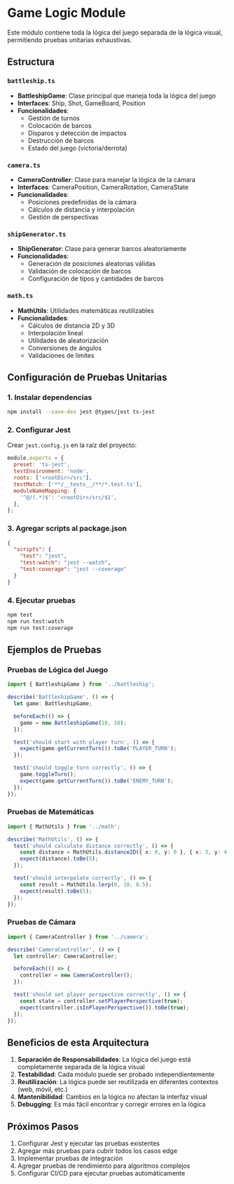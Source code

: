 # Game Logic Module

Este módulo contiene toda la lógica del juego separada de la lógica visual, permitiendo pruebas unitarias exhaustivas.

## Estructura

### `battleship.ts`
- **BattleshipGame**: Clase principal que maneja toda la lógica del juego
- **Interfaces**: Ship, Shot, GameBoard, Position
- **Funcionalidades**:
  - Gestión de turnos
  - Colocación de barcos
  - Disparos y detección de impactos
  - Destrucción de barcos
  - Estado del juego (victoria/derrota)

### `camera.ts`
- **CameraController**: Clase para manejar la lógica de la cámara
- **Interfaces**: CameraPosition, CameraRotation, CameraState
- **Funcionalidades**:
  - Posiciones predefinidas de la cámara
  - Cálculos de distancia y interpolación
  - Gestión de perspectivas

### `shipGenerator.ts`
- **ShipGenerator**: Clase para generar barcos aleatoriamente
- **Funcionalidades**:
  - Generación de posiciones aleatorias válidas
  - Validación de colocación de barcos
  - Configuración de tipos y cantidades de barcos

### `math.ts`
- **MathUtils**: Utilidades matemáticas reutilizables
- **Funcionalidades**:
  - Cálculos de distancia 2D y 3D
  - Interpolación lineal
  - Utilidades de aleatorización
  - Conversiones de ángulos
  - Validaciones de límites

## Configuración de Pruebas Unitarias

### 1. Instalar dependencias
```bash
npm install --save-dev jest @types/jest ts-jest
```

### 2. Configurar Jest
Crear `jest.config.js` en la raíz del proyecto:
```javascript
module.exports = {
  preset: 'ts-jest',
  testEnvironment: 'node',
  roots: ['<rootDir>/src'],
  testMatch: ['**/__tests__/**/*.test.ts'],
  moduleNameMapping: {
    '^@/(.*)$': '<rootDir>/src/$1',
  },
};
```

### 3. Agregar scripts al package.json
```json
{
  "scripts": {
    "test": "jest",
    "test:watch": "jest --watch",
    "test:coverage": "jest --coverage"
  }
}
```

### 4. Ejecutar pruebas
```bash
npm test
npm run test:watch
npm run test:coverage
```

## Ejemplos de Pruebas

### Pruebas de Lógica del Juego
```typescript
import { BattleshipGame } from '../battleship';

describe('BattleshipGame', () => {
  let game: BattleshipGame;

  beforeEach(() => {
    game = new BattleshipGame(10, 10);
  });

  test('should start with player turn', () => {
    expect(game.getCurrentTurn()).toBe('PLAYER_TURN');
  });

  test('should toggle turn correctly', () => {
    game.toggleTurn();
    expect(game.getCurrentTurn()).toBe('ENEMY_TURN');
  });
});
```

### Pruebas de Matemáticas
```typescript
import { MathUtils } from '../math';

describe('MathUtils', () => {
  test('should calculate distance correctly', () => {
    const distance = MathUtils.distance2D({ x: 0, y: 0 }, { x: 3, y: 4 });
    expect(distance).toBe(5);
  });

  test('should interpolate correctly', () => {
    const result = MathUtils.lerp(0, 10, 0.5);
    expect(result).toBe(5);
  });
});
```

### Pruebas de Cámara
```typescript
import { CameraController } from '../camera';

describe('CameraController', () => {
  let controller: CameraController;

  beforeEach(() => {
    controller = new CameraController();
  });

  test('should set player perspective correctly', () => {
    const state = controller.setPlayerPerspective(true);
    expect(controller.isInPlayerPerspective()).toBe(true);
  });
});
```

## Beneficios de esta Arquitectura

1. **Separación de Responsabilidades**: La lógica del juego está completamente separada de la lógica visual
2. **Testabilidad**: Cada módulo puede ser probado independientemente
3. **Reutilización**: La lógica puede ser reutilizada en diferentes contextos (web, móvil, etc.)
4. **Mantenibilidad**: Cambios en la lógica no afectan la interfaz visual
5. **Debugging**: Es más fácil encontrar y corregir errores en la lógica

## Próximos Pasos

1. Configurar Jest y ejecutar las pruebas existentes
2. Agregar más pruebas para cubrir todos los casos edge
3. Implementar pruebas de integración
4. Agregar pruebas de rendimiento para algoritmos complejos
5. Configurar CI/CD para ejecutar pruebas automáticamente 